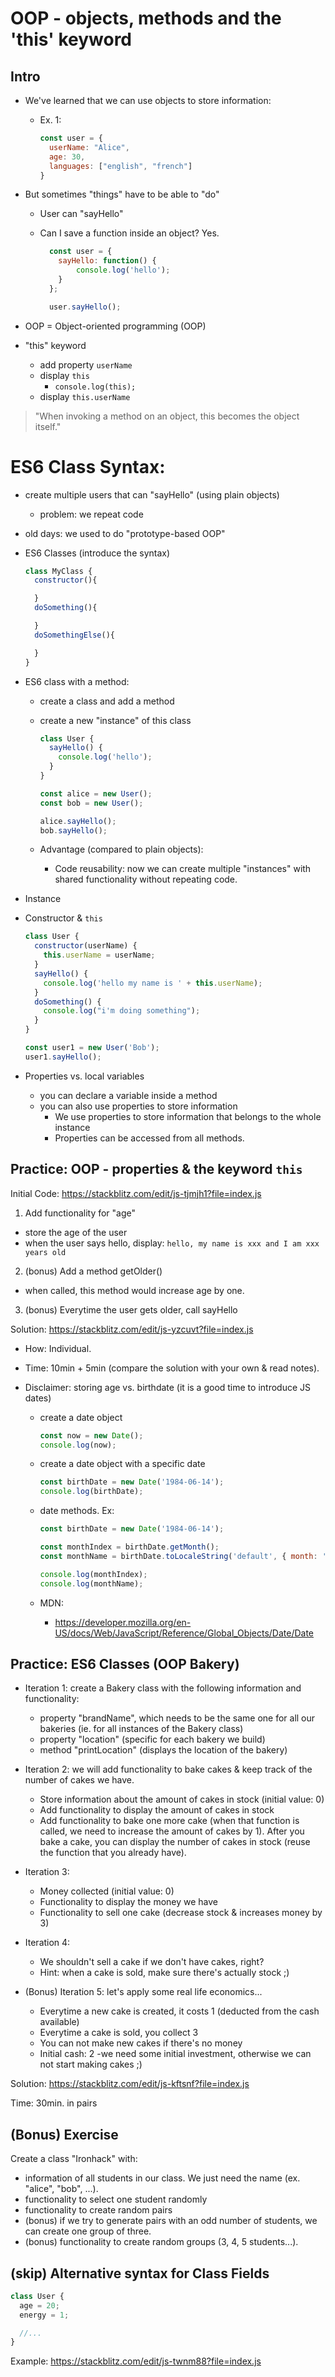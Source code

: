 
# OOP - objects, methods and the 'this' keyword


<!--

Status: ready

-->



## Intro

- We've learned that we can use objects to store information:

  - Ex. 1:

    ```js
    const user = {
      userName: "Alice",
      age: 30,
      languages: ["english", "french"]
    }
    ```



- But sometimes "things" have to be able to "do"

  - User can "sayHello"

  - Can I save a function inside an object? Yes.

    ```js
      const user = {
        sayHello: function() {
            console.log('hello');
        }
      };

      user.sayHello();
    ```

- OOP = Object-oriented programming (OOP) 


- "this" keyword
  - add property `userName`
  - display `this`
    - `console.log(this);`
  - display `this.userName`

> "When invoking a method on an object, this becomes the object itself."





# ES6 Class Syntax:

- create multiple users that can "sayHello" (using plain objects)
  - problem: we repeat code

- old days: we used to do "prototype-based OOP"

- ES6 Classes (introduce the syntax)

  ```js 
  class MyClass {
    constructor(){

    }
    doSomething(){

    }
    doSomethingElse(){

    }
  }
  ```



- ES6 class with a method:
  - create a class and add a method
  - create a new "instance" of this class

    ```js
    class User {
      sayHello() {
        console.log('hello');
      }
    }

    const alice = new User();
    const bob = new User();

    alice.sayHello();
    bob.sayHello();
    ```


  - Advantage (compared to plain objects):
    - Code reusability: now we can create multiple "instances" with shared functionality without repeating code.



- Instance


- Constructor & `this`

  <!-- @Luis: do not add "age" (we will do it in an exercise)  -->


    ```js
    class User {
      constructor(userName) {
        this.userName = userName;
      }
      sayHello() {
        console.log('hello my name is ' + this.userName);
      }
      doSomething() {
        console.log("i'm doing something");
      }
    }

    const user1 = new User('Bob');
    user1.sayHello();
    ```


- Properties vs. local variables
  - you can declare a variable inside a method
  - you can also use properties to store information
    - We use properties to store information that belongs to the whole instance
    - Properties can be accessed from all methods.




## Practice: OOP - properties & the keyword `this`


Initial Code: https://stackblitz.com/edit/js-tjmjh1?file=index.js

1. Add functionality for "age"
  - store the age of the user
  - when the user says hello, display: `hello, my name is xxx and I am xxx years old`

2. (bonus) Add a method getOlder()
  - when called, this method would increase age by one.

3. (bonus) Everytime the user gets older, call sayHello

Solution: https://stackblitz.com/edit/js-yzcuvt?file=index.js

- How: Individual.

- Time: 10min + 5min (compare the solution with your own & read notes). 




- Disclaimer: storing age vs. birthdate (it is a good time to introduce JS dates)
  - create a date object

    ```js 
    const now = new Date();
    console.log(now);
    ```


  - create a date object with a specific date

    ```js
    const birthDate = new Date('1984-06-14');
    console.log(birthDate);

    ```


  - date methods. Ex: 
    
    ```js
    const birthDate = new Date('1984-06-14');

    const monthIndex = birthDate.getMonth();
    const monthName = birthDate.toLocaleString('default', { month: 'long' });

    console.log(monthIndex);
    console.log(monthName);

    ```

  
  - MDN:
    - https://developer.mozilla.org/en-US/docs/Web/JavaScript/Reference/Global_Objects/Date/Date




## Practice: ES6 Classes (OOP Bakery)

- Iteration 1: create a Bakery class with the following information and functionality:
  - property "brandName", which needs to be the same one for all our bakeries (ie. for all instances of the Bakery class)
  - property "location" (specific for each bakery we build)
  - method "printLocation" (displays the location of the bakery)

- Iteration 2: we will add functionality to bake cakes & keep track of the number of cakes we have.
  - Store information about the amount of cakes in stock (initial value: 0)
  - Add functionality to display the amount of cakes in stock
  - Add functionality to bake one more cake (when that function is called, we need to increase the amount of cakes by 1). After you bake a cake, you can display the number of cakes in stock (reuse the function that you already have).


- Iteration 3:
  - Money collected (initial value: 0)
  - Functionality to display the money we have
  - Functionality to sell one cake (decrease stock & increases money by 3)

- Iteration 4:
  - We shouldn't sell a cake if we don't have cakes, right?
  - Hint: when a cake is sold, make sure there's actually stock ;)

- (Bonus) Iteration 5: let's apply some real life economics...
  - Everytime a new cake is created, it costs 1 (deducted from the cash available)
  - Everytime a cake is sold, you collect 3
  - You can not make new cakes if there's no money
  - Initial cash: 2 -we need some initial investment, otherwise we can not start making cakes ;)


Solution: https://stackblitz.com/edit/js-kftsnf?file=index.js

Time: 30min. in pairs




## (Bonus) Exercise

Create a class "Ironhack" with:
- information of all students in our class. We just need the name (ex. "alice", "bob", ...).
- functionality to select one student randomly
- functionality to create random pairs
- (bonus) if we try to generate pairs with an odd number of students, we can create one group of three.
- (bonus) functionality to create random groups (3, 4, 5 students...).



## (skip) Alternative syntax for Class Fields

  ```js
  class User {
    age = 20;
    energy = 1;

    //...
  }
  ```

Example: https://stackblitz.com/edit/js-twnm88?file=index.js



